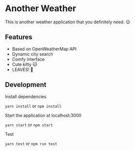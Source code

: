# Another Weather

This is another weather application that you definitely need. :wink:

## Features

- Based on OpenWeatherMap API
- Dynamic city search
- Comfy interface
- Cute kitty :cat:
- LEAVES! :leaves:

## Development

Install dependencies

`yarn install` or `npm install`

Start the application at localhost:3000

`yarn start` or `npm start`

Test

`yarn test` or `npm run test`
